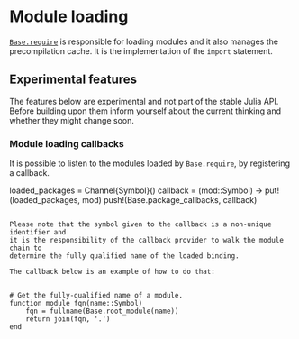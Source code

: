# Module loading

[`Base.require`](@ref) is responsible for loading modules and it also manages the
precompilation cache. It is the implementation of the `import` statement.

## Experimental features
The features below are experimental and not part of the stable Julia API.
Before building upon them inform yourself about the current thinking and whether they might change soon.

### Module loading callbacks

It is possible to listen to the modules loaded by `Base.require`, by registering a callback.


loaded_packages = Channel{Symbol}()
callback = (mod::Symbol) -> put!(loaded_packages, mod)
push!(Base.package_callbacks, callback)
```

Please note that the symbol given to the callback is a non-unique identifier and
it is the responsibility of the callback provider to walk the module chain to
determine the fully qualified name of the loaded binding.

The callback below is an example of how to do that:


# Get the fully-qualified name of a module.
function module_fqn(name::Symbol)
    fqn = fullname(Base.root_module(name))
    return join(fqn, '.')
end
```
